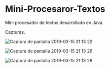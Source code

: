 # Mini-Procesaror-Textos
Mini procesador de textos desarrollado en Java.

Capturas.

![Captura de pantalla 2019-03-15 21 13 22](https://user-images.githubusercontent.com/48541392/54470093-fb031e80-4767-11e9-88bd-b378ff9085b6.png)

![Captura de pantalla 2019-03-15 21 13 26](https://user-images.githubusercontent.com/48541392/54470141-94323500-4768-11e9-86b3-aaef983be30a.png)

![Captura de pantalla 2019-03-15 21 13 28](https://user-images.githubusercontent.com/48541392/54470142-94323500-4768-11e9-94b2-0f301dd775f3.png)
